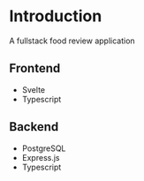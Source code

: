 # Introduction

A fullstack food review application

## Frontend

- Svelte
- Typescript

## Backend

- PostgreSQL
- Express.js
- Typescript
